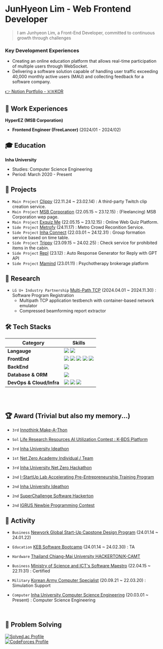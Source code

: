 # JunHyeon Lim - Web Frontend Developer
> I am Junhyeon Lim, a Front-End Developer, committed to continuous growth through challenges
### Key Development Experiences
- Creating an online education platform that allows real-time participation of multiple users through WebSocket.
- Delivering a software solution capable of handling user traffic exceeding 40,000 monthly active users (MAU) and collecting feedback for a software company.

[👉 Notion Portfolio - 🇰🇷KOR](https://aim-higher.notion.site/e7331037417b4969827c75e912978f68?pvs=4)

## 🧳 Work Experiences

**HyperEZ (MSB Corporation)**
- **Frontend Engineer (FreeLancer)** (2024/01 - 2024/02)

## 🎓 Education

**Inha University**

- Studies: Computer Science Engineering
- Period: March 2020 - Present

## 🚀 Projects
- `Main Project` [Clippy](https://clippy.kr) (22.11.24 ~ 23.02.14) : A third-party Twitch clip creation service.
- `Main Project` [MSB Corporation](https://msb.co.kr) (22.05.15 ~ 23.12.15) : (Fleelancing) MSB Corporation wep page.
- `Main Project` [Exquiz Me](https://exquiz.me) (22.05.15 ~ 23.12.15) : Online Web Quiz Platform.
- `Side Project` [Metrofy](https://metrofy.kr) (24.11.17) : Metro Crowd Reconition Service.
- `Side Project` [Inha Connect](https://inha.or.kr) (22.03.01 ~ 24.12.31) : Group formation service based on time table.
- `Side Project` [Trippy](https://trippy.kr) (23.09.15 ~ 24.02.25) : Check service for prohibited items in the cabin.
- `Side Project` [Repl](https://www.youtube.com/watch?v=qcF322m8V-4) (23.12) : Auto Response Generator for Reply with GPT API
- `Side Project` [Mamind](https://mamind.kr) (23.01.11) : Psychotherapy brokerage platform

## 🔬 Research
- `LG U+ Industry Partnership` [Multi-Path TCP](https://www.linkedin.com/in/%EB%B0%B1%EC%8A%B9%ED%98%9C-%EB%B0%B1%EC%8A%B9%ED%98%9C-%EB%B6%80%EC%9E%A5-%EB%AF%B8%EB%94%94%EC%96%B4%EC%82%AC%EC%97%85%ED%8C%80-33991794/) (2024.04.01 ~ 2024.11.30) : Software Program Registration
	- Multipath TCP application testbench with container-based network emulator
	- Compressed beamforming report extractor

## 🛠️ Tech Stacks

| Category                    | Skills                                                                                                                                                                                                                                                                                                                                                                                                                                                                                                                                                                                                                                                                                                                                                                                                                                                                                                                                                                                                                                                                         |
| ----------------------- | ---------------------------------------------------------------------------------------------------------------------------------------------------------------------------------------------------------------------------------------------------------------------------------------------------------------------------------------------------------------------------------------------------------------------------------------------------------------------------------------------------------------------------------------------------------------------------------------------------------------------------------------------------------------------------------------------------------------------------------------------------------------------------------------------------------------------------------------------------------------------------------------------------------------------------------------------------------------------------------------------------------------------------------------------------------------------------- |
| **Langauge**            | <img src="https://img.shields.io/badge/TypeScript-3178C6?style=for-the-badge&logo=TypeScript&logoColor=white"> <img src="https://img.shields.io/badge/Python-3776AB?style=for-the-badge&logo=Python&logoColor=white">                                                                                                                                                                                                                                                                                                                                                                                                                                                                                                                                                                                                                                                                                                                                                                                                                                                        |
| **FrontEnd**            | <img src="https://img.shields.io/badge/next.js-000000?style=for-the-badge&logo=next.js&logoColor=white"> <img src="https://img.shields.io/badge/react-61DAFB?style=for-the-badge&logo=react&logoColor=black"> <img src="https://img.shields.io/badge/Tailwind CSS-06B6D4?style=for-the-badge&logo=Tailwind CSS&logoColor=white"> <img src="https://img.shields.io/badge/HTML-E34F26?style=for-the-badge&logo=HTML5&logoColor=white"> <img src="https://img.shields.io/badge/CSS-1572B6?style=for-the-badge&logo=CSS3&logoColor=white">  |
| **BackEnd**             | <img src="https://img.shields.io/badge/HTML5-E34F26?style=for-the-badge&logo=HTML5&logoColor=white">                                                                                                                                                                                                                                                                                                                                                                                                                                                                                                   |
| **Database & ORM**      |         <img src="https://img.shields.io/badge/MySQL-4479A1?style=for-the-badge&logo=mysql&logoColor=white">                                                                                                                                                                                                                                                                                                                                                                                                                                                                                                                              |
| **DevOps & Cloud/Infra** | <img src="https://img.shields.io/badge/linux-FCC624?style=for-the-badge&logo=linux&logoColor=black"> <img src="https://img.shields.io/badge/AWS-232F3E?style=for-the-badge&logo=Amazon AWS&logoColor=white"> <img src="https://img.shields.io/badge/Vercel-000000?style=for-the-badge&logo=Vercel&logoColor=white">                                                                                                                                                                                                                                                                                                          |


<br><br>

## 🏆 Award (Trivial but also my memory...)
- `3rd` [Innothink Make-A-Thon](https://swuniv.inha.ac.kr/swuniv/12703/subview.do?enc=Zm5jdDF8QEB8JTJGYmJzJTJGc3d1bml2JTJGMzExMyUyRjEwNDc1OSUyRmFydGNsVmlldy5kbyUzRg%3D%3D)

- `Sol` [Life Research Resources AI Utilization Contest : K-BDS Platform]()

- `3rd` [Inha University Ideathon]()

- `1st` [Net Zero Academy Individual / Team]()

- `3rd` [Inha University Net Zero Hackathon](https://swuniv.inha.ac.kr/swuniv/12703/subview.do?enc=Zm5jdDF8QEB8JTJGYmJzJTJGc3d1bml2JTJGMzExMyUyRjEwNDc1OSUyRmFydGNsVmlldy5kbyUzRg%3D%3D)

- `2nd` [I-StartUp Lab Accelerating Pre-Entrepreneurship Training Program](https://startup.inha.ac.kr/schedule/view.htm?menuId=520&id=799)

- `2nd` [Inha University Ideathon](https://cse.inha.ac.kr/bbs/cse/241/105700/artclView.do)

- `2nd` [SuperChallenge Software Hackerton]()

- `2nd` [IGRUS Newbie Programming Contest]()

## 🛫 Activity
- `Business` [Newyork Global Start-Up Capstone Design Program](https://blog.naver.com/inha_startup/223252643145) (24.01.14 ~ 24.01.22)

- `Education` [KEB Software Bootcamp](https://www.inha.ac.kr/bbs/kr/11/36283/artclView.do) (24.01.14 ~ 24.02.30) : TA

- `Hardware` [Thailand Chiang-Mai University HACKERTON/K-CAMT](https://swuniv.inha.ac.kr/swuniv/12703/subview.do?enc=Zm5jdDF8QEB8JTJGYmJzJTJGc3d1bml2JTJGMzExMyUyRjExNTY4NSUyRmFydGNsVmlldy5kbyUzRg%3D%3D)

- `Business` [Ministry of Science and ICT's Software Maestro](https://www.swmaestro.org/sw/main/main.do) (22.04.15 ~ 22.11:31) : Certified

- `Military` [Korean Army Computer Specialist](https://namu.wiki/w/%EC%A0%84%ED%88%AC%EC%A7%80%ED%9C%98%ED%9B%88%EB%A0%A8%EB%8B%A8) (20.09.21 ~ 22.03.20) : Simulation Support

- `Computer` [Inha University Computer Science Engineering](https://cse.inha.ac.kr/cse/index.do) (20.03.01 ~ Present) : Computer Science Engineering
<br>

## 🧠 Problem Solving
[![Solved.ac Profile](http://mazassumnida.wtf/api/v2/generate_badge?boj=wnsgus821)](https://solved.ac/wnsgus821/)
<br />
[![CodeForces Profile](https://cf.leed.at?id=retro5pect)](https://codeforces.com/profile/retro5pect)

<br><br>

<div align="center">

</div>
